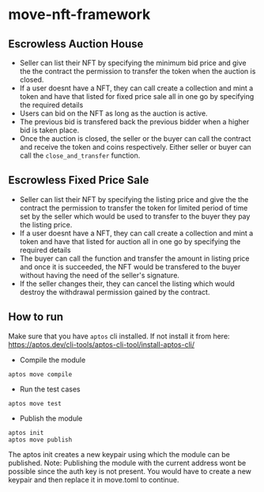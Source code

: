 # move-nft-framework

## Escrowless Auction House

- Seller can list their NFT by specifying the minimum bid price and give the the contract the permission to transfer the token when the auction is closed.
- If a user doesnt have a NFT, they can call create a collection and mint a token and have that listed for fixed price sale all in one go by specifying the required details
- Users can bid on the NFT as long as the auction is active.
- The previous bid is transfered back the previous bidder when a higher bid is taken place.
- Once the auction is closed, the seller or the buyer can call the contract and receive the token and coins respectively. Either seller or buyer can call 
the `close_and_transfer` function.

## Escrowless Fixed Price Sale

- Seller can list their NFT by specifying the listing price and give the the contract the permission to transfer the token for limited period of time set by the seller which would be used to transfer to the buyer they pay the listing price.
- If a user doesnt have a NFT, they can call create a collection and mint a token and have that listed for auction all in one go by specifying the required details
- The buyer can call the function and transfer the amount in listing price and once it is succeeded, the NFT would be transfered to the buyer without having the need of the seller's signature.
- If the seller changes their, they can cancel the listing which would destroy the withdrawal permission gained by the contract.

## How to run

Make sure that you have `aptos` cli installed. If not install it from here: https://aptos.dev/cli-tools/aptos-cli-tool/install-aptos-cli/

- Compile the module
```
aptos move compile
```
- Run the test cases
```
aptos move test
```
- Publish the module
```
aptos init
aptos move publish
```
The aptos init creates a new keypair using which the module can be published.
Note: Publishing the module with the current address wont be possible since the auth key is not present. You would have to create a new keypair and then
replace it in move.toml to continue.
